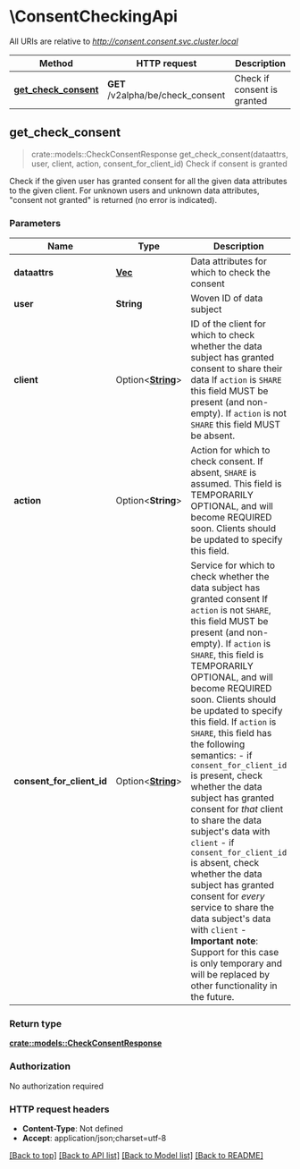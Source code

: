 # \ConsentCheckingApi

All URIs are relative to *http://consent.consent.svc.cluster.local*

Method | HTTP request | Description
------------- | ------------- | -------------
[**get_check_consent**](ConsentCheckingApi.md#get_check_consent) | **GET** /v2alpha/be/check_consent | Check if consent is granted



## get_check_consent

> crate::models::CheckConsentResponse get_check_consent(dataattrs, user, client, action, consent_for_client_id)
Check if consent is granted

Check if the given user has granted consent for all the given data attributes to the given client.  For unknown users and unknown data attributes, \"consent not granted\" is returned (no error is indicated).

### Parameters


Name | Type | Description  | Required | Notes
------------- | ------------- | ------------- | ------------- | -------------
**dataattrs** | [**Vec<String>**](String.md) | Data attributes for which to check the consent | [required] |
**user** | **String** | Woven ID of data subject | [required] |
**client** | Option<[**String**](.md)> | ID of the client for which to check whether the data subject has granted consent to share their data  If `action` is `SHARE` this field MUST be present (and non-empty). If `action` is not `SHARE` this field MUST be absent. |  |
**action** | Option<**String**> | Action for which to check consent. If absent, `SHARE` is assumed.  This field is TEMPORARILY OPTIONAL, and will become REQUIRED soon. Clients should be updated to specify this field. |  |
**consent_for_client_id** | Option<[**String**](.md)> | Service for which to check whether the data subject has granted consent  If `action` is not `SHARE`, this field MUST be present (and non-empty).  If `action` is `SHARE`, this field is TEMPORARILY OPTIONAL, and will become REQUIRED soon. Clients should be updated to specify this field.  If `action` is `SHARE`, this field has the following semantics: - if `consent_for_client_id` is present, check whether the data subject has granted consent for _that_ client to share the data subject's data with `client` - if `consent_for_client_id` is absent, check whether the data subject has granted consent for _every_ service to share the data subject's data with `client` - **Important note**: Support for this case is only temporary and will be replaced by other functionality in the future. |  |

### Return type

[**crate::models::CheckConsentResponse**](CheckConsentResponse.md)

### Authorization

No authorization required

### HTTP request headers

- **Content-Type**: Not defined
- **Accept**: application/json;charset=utf-8

[[Back to top]](#) [[Back to API list]](../README.md#documentation-for-api-endpoints) [[Back to Model list]](../README.md#documentation-for-models) [[Back to README]](../README.md)

